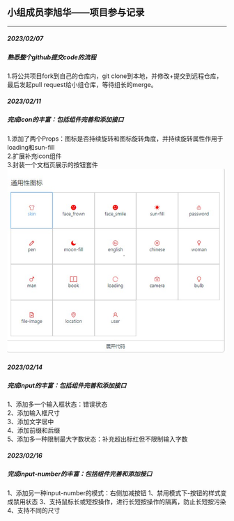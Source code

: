 ## 小组成员李旭华——项目参与记录

---

##### 2023/02/07
##### 熟悉整个github提交code的流程

1.将公共项目fork到自己的仓库内，git clone到本地，并修改+提交到远程仓库，最后发起pull request给小组仓库，等待组长的merge。




##### 2023/02/11
##### 完成icon的丰富：包括组件完善和添加接口
1.添加了两个Props：图标是否持续旋转和图标旋转角度，并持续旋转属性作用于loading和sun-fill  
2.扩展补充icon组件  
3.封装一个文档页展示的按钮套件  
![页面展示的按钮套件](./1.jpg)



##### 2023/02/14
##### 完成input的丰富：包括组件完善和添加接口
1、添加多一个输入框状态：错误状态  
2、添加输入框尺寸  
3、添加文字居中  
4、添加前缀和后缀  
5、添加多一种限制最大字数状态：补充超出标红但不限制输入字数  




##### 2023/02/16
##### 完成input-number的丰富：包括组件完善和添加接口
1、添加另一种input-number的模式：右侧加减按钮
1、禁用模式下-按钮的样式变成禁用状态
3、支持鼠标长或短按操作，进行长短按操作的隔离，防止长短按污染
4、支持不同的尺寸